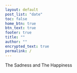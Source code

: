 ```yaml
---
layout: default
post_list: "date"
toc: false
home_btn: true
btn_text: true
footer: true
title: ""
author: ""
encrypted_text: true
permalink: /
---
```


<p class="encrypted" id="cqwHZsj8caa0ZycHtorKfgzfLW0FhKt1d4bJRUkiw7+LRA8iR1EdJZBAhvRs6JsCvPd/C1zvwiEOVJIOXXMZIB6e22WAUZ4yykZMfLNMkrOs81uDzhUWuYH/9S/ekiTy67XH/9a6tPHHKJ3t7VmsfFanF69/R/XVghShnh3KPkodCbeiRmFvCZhzpxcBUuyryLrG80f5SNLJdr14I8e/U9GD3QJ32DjPPKUITGLUwT5aPyQ16cR+8baAPebNTV0NeRZorFFA07DRVj523qtDk82p5ivdG96YrAy9QTKrP9JvRypCyJA3aj0kb92HXXxcV6DufxwyVcGY8+7j4f4362vAwsewU3YqSw5Qf3z3EOnX2uedmnLNi+o3kpwr3bRWSqggeJzCfwDZaQk5K9MZ4QfAuT11hSqrmLOEhEJDApE7xMoL7GUDtpCr+CrkQk8UA=">The Sadness and The Happiness</p>
